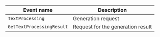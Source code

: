 Event name | Description
--- | ---
`TextProcessing` | Generation request
`GetTextProcessingResult` | Request for the generation result